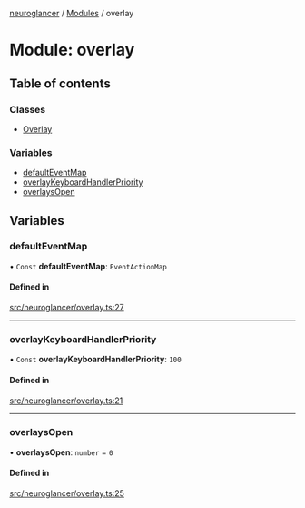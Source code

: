 [neuroglancer](../README.md) / [Modules](../modules.md) / overlay

# Module: overlay

## Table of contents

### Classes

- [Overlay](../classes/overlay.Overlay.md)

### Variables

- [defaultEventMap](overlay.md#defaulteventmap)
- [overlayKeyboardHandlerPriority](overlay.md#overlaykeyboardhandlerpriority)
- [overlaysOpen](overlay.md#overlaysopen)

## Variables

### defaultEventMap

• `Const` **defaultEventMap**: `EventActionMap`

#### Defined in

[src/neuroglancer/overlay.ts:27](https://github.com/ActiveBrainAtlas2/neuroglancer/blob/b9eb98e6/src/neuroglancer/overlay.ts#L27)

___

### overlayKeyboardHandlerPriority

• `Const` **overlayKeyboardHandlerPriority**: ``100``

#### Defined in

[src/neuroglancer/overlay.ts:21](https://github.com/ActiveBrainAtlas2/neuroglancer/blob/b9eb98e6/src/neuroglancer/overlay.ts#L21)

___

### overlaysOpen

• **overlaysOpen**: `number` = `0`

#### Defined in

[src/neuroglancer/overlay.ts:25](https://github.com/ActiveBrainAtlas2/neuroglancer/blob/b9eb98e6/src/neuroglancer/overlay.ts#L25)
